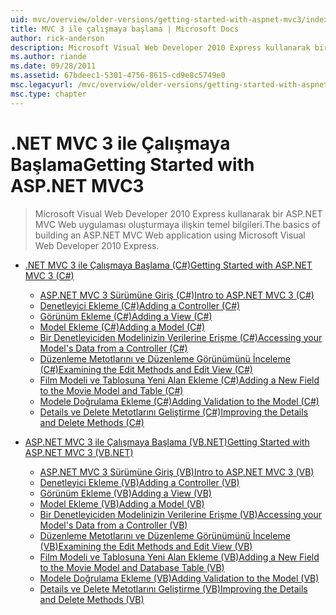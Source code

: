 ```yaml
---
uid: mvc/overview/older-versions/getting-started-with-aspnet-mvc3/index
title: MVC 3 ile çalışmaya başlama | Microsoft Docs
author: rick-anderson
description: Microsoft Visual Web Developer 2010 Express kullanarak bir ASP.NET MVC Web uygulaması oluşturmaya ilişkin temel bilgileri.
ms.author: riande
ms.date: 09/28/2011
ms.assetid: 67bdeec1-5301-4756-8615-cd9e8c5749e0
msc.legacyurl: /mvc/overview/older-versions/getting-started-with-aspnet-mvc3
msc.type: chapter
---
```

<a name="getting-started-with-aspnet-mvc3"></a><span data-ttu-id="0012d-103">.NET MVC 3 ile Çalışmaya Başlama</span><span class="sxs-lookup"><span data-stu-id="0012d-103">Getting Started with ASP.NET MVC3</span></span>
====================
> <span data-ttu-id="0012d-104">Microsoft Visual Web Developer 2010 Express kullanarak bir ASP.NET MVC Web uygulaması oluşturmaya ilişkin temel bilgileri.</span><span class="sxs-lookup"><span data-stu-id="0012d-104">The basics of building an ASP.NET MVC Web application using Microsoft Visual Web Developer 2010 Express.</span></span>


- [<span data-ttu-id="0012d-105">.NET MVC 3 ile Çalışmaya Başlama (C#)</span><span class="sxs-lookup"><span data-stu-id="0012d-105">Getting Started with ASP.NET MVC 3 (C#)</span></span>](cs/index.md)

    - [<span data-ttu-id="0012d-106">ASP.NET MVC 3 Sürümüne Giriş (C#)</span><span class="sxs-lookup"><span data-stu-id="0012d-106">Intro to ASP.NET MVC 3 (C#)</span></span>](cs/intro-to-aspnet-mvc-3.md)
    - [<span data-ttu-id="0012d-107">Denetleyici Ekleme (C#)</span><span class="sxs-lookup"><span data-stu-id="0012d-107">Adding a Controller (C#)</span></span>](cs/adding-a-controller.md)
    - [<span data-ttu-id="0012d-108">Görünüm Ekleme (C#)</span><span class="sxs-lookup"><span data-stu-id="0012d-108">Adding a View (C#)</span></span>](cs/adding-a-view.md)
    - [<span data-ttu-id="0012d-109">Model Ekleme (C#)</span><span class="sxs-lookup"><span data-stu-id="0012d-109">Adding a Model (C#)</span></span>](cs/adding-a-model.md)
    - [<span data-ttu-id="0012d-110">Bir Denetleyiciden Modelinizin Verilerine Erişme (C#)</span><span class="sxs-lookup"><span data-stu-id="0012d-110">Accessing your Model's Data from a Controller (C#)</span></span>](cs/accessing-your-models-data-from-a-controller.md)
    - [<span data-ttu-id="0012d-111">Düzenleme Metotlarını ve Düzenleme Görünümünü İnceleme (C#)</span><span class="sxs-lookup"><span data-stu-id="0012d-111">Examining the Edit Methods and Edit View (C#)</span></span>](cs/examining-the-edit-methods-and-edit-view.md)
    - [<span data-ttu-id="0012d-112">Film Modeli ve Tablosuna Yeni Alan Ekleme (C#)</span><span class="sxs-lookup"><span data-stu-id="0012d-112">Adding a New Field to the Movie Model and Table (C#)</span></span>](cs/adding-a-new-field.md)
    - [<span data-ttu-id="0012d-113">Modele Doğrulama Ekleme (C#)</span><span class="sxs-lookup"><span data-stu-id="0012d-113">Adding Validation to the Model (C#)</span></span>](cs/adding-validation-to-the-model.md)
    - [<span data-ttu-id="0012d-114">Details ve Delete Metotlarını Geliştirme (C#)</span><span class="sxs-lookup"><span data-stu-id="0012d-114">Improving the Details and Delete Methods (C#)</span></span>](cs/improving-the-details-and-delete-methods.md)
- [<span data-ttu-id="0012d-115">ASP.NET MVC 3 ile Çalışmaya Başlama (VB.NET)</span><span class="sxs-lookup"><span data-stu-id="0012d-115">Getting Started with ASP.NET MVC 3 (VB.NET)</span></span>](vb/index.md)

    - [<span data-ttu-id="0012d-116">ASP.NET MVC 3 Sürümüne Giriş (VB)</span><span class="sxs-lookup"><span data-stu-id="0012d-116">Intro to ASP.NET MVC 3 (VB)</span></span>](vb/intro-to-aspnet-mvc-3.md)
    - [<span data-ttu-id="0012d-117">Denetleyici Ekleme (VB)</span><span class="sxs-lookup"><span data-stu-id="0012d-117">Adding a Controller (VB)</span></span>](vb/adding-a-controller.md)
    - [<span data-ttu-id="0012d-118">Görünüm Ekleme (VB)</span><span class="sxs-lookup"><span data-stu-id="0012d-118">Adding a View (VB)</span></span>](vb/adding-a-view.md)
    - [<span data-ttu-id="0012d-119">Model Ekleme (VB)</span><span class="sxs-lookup"><span data-stu-id="0012d-119">Adding a Model (VB)</span></span>](vb/adding-a-model.md)
    - [<span data-ttu-id="0012d-120">Bir Denetleyiciden Modelinizin Verilerine Erişme (VB)</span><span class="sxs-lookup"><span data-stu-id="0012d-120">Accessing your Model's Data from a Controller (VB)</span></span>](vb/accessing-your-models-data-from-a-controller.md)
    - [<span data-ttu-id="0012d-121">Düzenleme Metotlarını ve Düzenleme Görünümünü İnceleme (VB)</span><span class="sxs-lookup"><span data-stu-id="0012d-121">Examining the Edit Methods and Edit View (VB)</span></span>](vb/examining-the-edit-methods-and-edit-view.md)
    - [<span data-ttu-id="0012d-122">Film Modeli ve Tablosuna Yeni Alan Ekleme (VB)</span><span class="sxs-lookup"><span data-stu-id="0012d-122">Adding a New Field to the Movie Model and Database Table (VB)</span></span>](vb/adding-a-new-field.md)
    - [<span data-ttu-id="0012d-123">Modele Doğrulama Ekleme (VB)</span><span class="sxs-lookup"><span data-stu-id="0012d-123">Adding Validation to the Model (VB)</span></span>](vb/adding-validation-to-the-model.md)
    - [<span data-ttu-id="0012d-124">Details ve Delete Metotlarını Geliştirme (VB)</span><span class="sxs-lookup"><span data-stu-id="0012d-124">Improving the Details and Delete Methods (VB)</span></span>](vb/improving-the-details-and-delete-methods.md)
